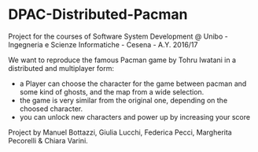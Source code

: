 # DPAC-Distributed-Pacman
Project for the courses of Software System Development @ Unibo - Ingegneria e Scienze Informatiche - Cesena - A.Y. 2016/17 

We want to reproduce the famous Pacman game by Tohru Iwatani in a distributed and multiplayer form: 
- a Player can choose the character for the game between pacman and some kind of ghosts, and the map from a wide selection. 
- the game is very similar from the original one, depending on the choosed character.
- you can unlock new characters and power up by increasing your score

Project by Manuel Bottazzi, Giulia Lucchi, Federica Pecci, Margherita Pecorelli & Chiara Varini.

